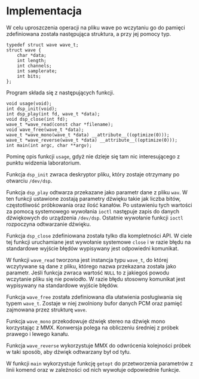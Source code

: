 # Implementacja

W celu uproszczenia operacji na pliku wave po wczytaniu go do pamięci
zdefiniowana została następująca struktura, a przy jej pomocy typ.

    typedef struct wave wave_t;
    struct wave {
        char *data;
        int length;
        int channels;
        int samplerate;
        int bits;
    };

Program składa się z następujących funkcji.

    void usage(void);
    int dsp_init(void);
    int dsp_play(int fd, wave_t *data);
    void dsp_close(int fd);
    wave_t *wave_read(const char *filename);
    void wave_free(wave_t *data);
    wave_t *wave_mono(wave_t *data) __attribute__((optimize(0)));
    wave_t *wave_reverse(wave_t *data) __attribute__((optimize(0)));
    int main(int argc, char **argv);

Pominę opis funkcji `usage`, gdyż nie dzieje się tam nic interesującego z punktu
widzenia laboratorium.

Funkcja `dsp_init` zwraca deskryptor pliku, który zostaje otrzymany po otwarciu
`/dev/dsp`.

Funkcja `dsp_play` odtwarza przekazane jako parametr dane z pliku `wav`. W ten
funkcji ustawione zostają parametry dźwięku takie jak liczba bitów,
częstotliwość próbkowania oraz ilość kanałów. Po ustawieniu tych wartości za
pomocą systemowego wywołania `ioctl` następuje zapis do danych dźwiękowych do
urządzenia `/dev/dsp`. Ostatnie wywołanie funkcji `ioctl` rozpoczyna odtwarzanie
dźwięku.

Funkcja `dsp_close` zdefiniowana została tylko dla kompletności API. W ciele tej
funkcji uruchamiane jest wywołanie systemowe `close` i w razie błędu na
standardowe wyjście błędów wypisywany jest odpowiedni komunikat.

W funkcji `wave_read` tworzona jest instancja typu `wave_t`, do której
wczytywane są dane z pliku, którego nazwa przekazana została jako parametr.
Jeśli funkcja zwraca wartość `NULL` to z jakiegoś powodu wczytanie pliku się nie
powiodło. W razie błędu stosowny komunikat jest wypisywany na standardowe
wyjście błędów.

Funkcja `wave_free` została zdefiniowana dla ułatwienia posługiwania się typem
`wave_t`. Zostaje w niej zwolniony bufor danych PCM oraz pamięć zajmowana przez
strukturę `wave`.

Funkcja `wave_mono` przekodowuje dźwięk stereo na dźwięk mono korzystając z
MMX. Konwersja polega na obliczeniu średniej z próbek prawego i lewego kanału.

Funkcja `wave_reverse` wykorzystuje MMX do odwrócenia kolejności próbek w taki
sposób, aby dźwięk odtwarzany był od tyłu.

W funkcji `main` wykorzystuje funkcję `getopt` do przetworzenia parametrów z
linii komend oraz w zależności od nich wywołuje odpowiednie funkcje.

